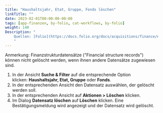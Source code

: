 ```yaml
---
title: "Haushaltsjahr, Etat, Gruppe, Fonds löschen"
linkTitle: ""
date: 2023-02-01T00:00:00-00:00
tags: [app-finanzen, by-folio, cat-workflows, by-folio]
weight: 140
Description: "
    Quellen: [Folio](https://docs.folio.org/docs/acquisitions/finance/#deleting-a-fiscal-year-ledger-group-or-fund) & [GBV](https://info.gbv.de/pages/viewpage.action?pageId=850002061)
    "
---
```


Anmerkung: Finanzstrukturdatensätze ("Financial structure records") können nicht gelöscht werden, wenn ihnen andere Datensätze zugewiesen sind.

1.  In der Ansicht **Suche & Filter** auf die entsprechende Option klicken: **Haushaltsjahr, Etat, Gruppe** oder **Fonds**.
2.  In der entsprechenden Ansicht den Datensatz auswählen, der gelöscht werden soll.
3.  In der entsprechenden Ansicht auf **Aktionen > Löschen** klicken.
4.  Im Dialog **Datensatz löschen** auf **Löschen** klicken. Eine Bestätigungsmeldung wird angezeigt und der Datensatz wird gelöscht.
